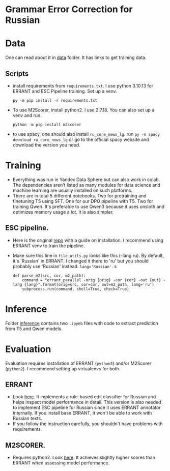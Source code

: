 # Grammar Error Correction for Russian

# Data

One can read about it in [data](data) folder. It has links to get training data. 
## Scripts
* install requirements from `requirements.txt`. I use python 3.10.13 for ERRANT and ESC Pipeline training. Set up a venv.  
    ```
    py -m pip install -r requirements.txt
    ```
* To use M2Scorer, install python2. I use 2.7.18. You can also set up a venv and run. 
    ```
    python -m pip install m2scorer
    ```

* to use spacy, one should also install `ru_core_news_lg`. run `py -m spacy download ru_core_news_lg` or go to the official spacy website and download the version you need.

# Training

* Everything was run in Yandex Data Sphere but can also work in colab. The dependencies aren't listed as many modules for data science and machine learning are usually installed on such platforms. 
* There are in total 5 different notebooks. Two for pretraining and finetuning T5 using SFT. One for our DPO pipeline with T5. Two for training Qwen. It's preferable to use Qwen3 because it uses unsloth and optimizes memory usage a lot. It is also simpler. 

## ESC pipeline.

* Here is the original [repo](https://github.com/nusnlp/esc) with a guide on installation. I recommend using ERRANT venv to train the pipeline. 

* Make sure this line in `file_utils.py` looks like this (-lang ru). By default, it's 'Russian' in ERRANT. I changed it there to 'ru' but you should probably use 'Russian' instead. `lang='Russian'`. s
    ```
    def parse_m2(src, cor, m2_path):
        command = "errant_parallel -orig {orig} -cor {cor} -out {out} -lang {lang}".format(orig=src, cor=cor, out=m2_path, lang='ru')
        subprocess.run(command, shell=True, check=True)
    ```


# Inference

Folder [inference](inference) contains two `.ipynb` files with code to extract prediction from T5 and Qwen models. 

# Evaluation

Evaluation requires installation of ERRANT (`python3`) and/or M2Scorer (`python2`). I recommend setting up virtualenvs for both. 

## ERRANT

* Look [here](https://github.com/Askinkaty/errant). It implements a rule-based edit classifier for Russian and helps inspect model performance in detail. This version is also needed to implement ESC pipeline for Russian since it uses ERRANT annotator internally. If you install base ERRANT, it won't be able to work with Russian texts.
* If you follow the instruction carefully, you shouldn't have problems with requirements.

## M2SCORER. 

* Requires python2. Look [here](https://github.com/nusnlp/m2scorer). It achieves slightly higher scores than ERRANT when assessing model performance. 